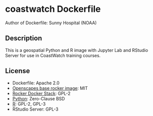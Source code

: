 # coastwatch Dockerfile

Author of Dockerfile: Sunny Hospital (NOAA)

## Description

This is a geospatial Python and R image with Jupyter Lab and RStudio Server for use in CoastWatch training courses.

## License

* Dockerfile: Apache 2.0
* [Openscapes base rocker image](https://github.com/nasa-openscapes/py-rocket): MIT
* [Rocker Docker Stack](https://github.com/rocker-org/rocker-versioned2?tab=GPL-2.0-1-ov-file#readme): GPL-2
* [Python](https://docs.python.org/3/license.html): Zero-Clause BSD
* [R](https://www.r-project.org/Licenses/): GPL-2, GPL-3
* RStudio Server: GPL-3

